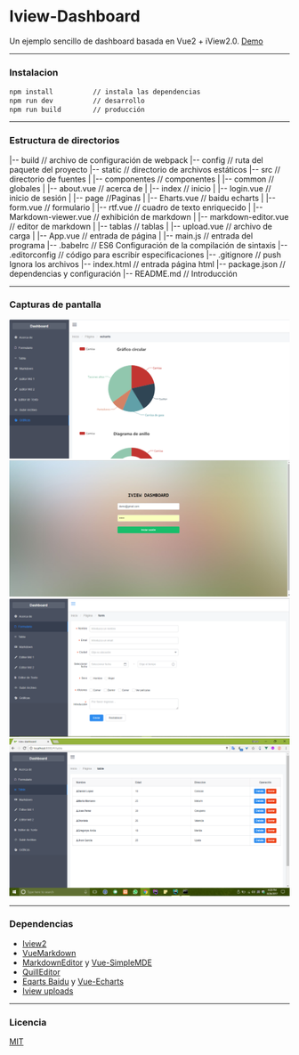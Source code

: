 # Iview-Dashboard
Un ejemplo sencillo de dashboard basada en Vue2 + iView2.0.
[Demo](https://iview-dashboard.herokuapp.com)

----------------

### Instalacion
```
npm install          // instala las dependencias
npm run dev          // desarrollo
npm run build        // producción
```
----------------

### Estructura de directorios
  |-- build                        // archivo de configuración de webpack
  |-- config                       // ruta del paquete del proyecto
  |-- static                       // directorio de archivos estáticos
  |-- src                          // directorio de fuentes
  |  |-- componentes               // componentes
  |      |-- common                // globales
  |          |-- about.vue         // acerca de
  |          |-- index             // inicio
  |          |-- login.vue         // inicio de sesión
  |     |-- page                   //Paginas
  |       |-- Eharts.vue           // baidu echarts
  |       |-- form.vue             // formulario
  |       |-- rtf.vue              // cuadro de texto enriquecido
  |       |-- Markdown-viewer.vue  // exhibición de markdown
  |       |-- markdown-editor.vue  // editor de markdown
  |       |-- tablas               // tablas
  |       |-- upload.vue           // archivo de carga
  |   |-- App.vue                  // entrada de página
  |   |-- main.js                  // entrada del programa
  |-- .babelrc                     // ES6 Configuración de la compilación de sintaxis
  |-- .editorconfig                // código para escribir especificaciones
  |-- .gitignore                   // push Ignora los archivos
  |-- index.html                   // entrada página html
  |-- package.json                 // dependencias y configuración
  |-- README.md                    // Introducción

----------------

### Capturas de pantalla

![1](/static/screenshots/s1.png)
![2](/static/screenshots/s2.png)
![3](/static/screenshots/s3.png)
![4](/static/screenshots/s4.png)

----------------

### Dependencias
- [Iview2](https://github.com/iview/iview)
- [VueMarkdown](https://github.com/miaolz123/vue-markdown)
- [MarkdownEditor](https://github.com/alecgorge/MarkdownEditor) y [Vue-SimpleMDE](https://github.com/Float/vue-simplemde)
- [QuillEditor](https://github.com/surmon-china/vue-quill-editor)
- [Eqarts Baidu](http://echarts.baidu.com) y [Vue-Echarts](https://github.com/xlsdg/vue-echarts-v3)
- [Iview uploads](https://www.iviewui.com/components/upload)

----------------

### Licencia
[MIT](https://opensource.org/licenses/MIT)
